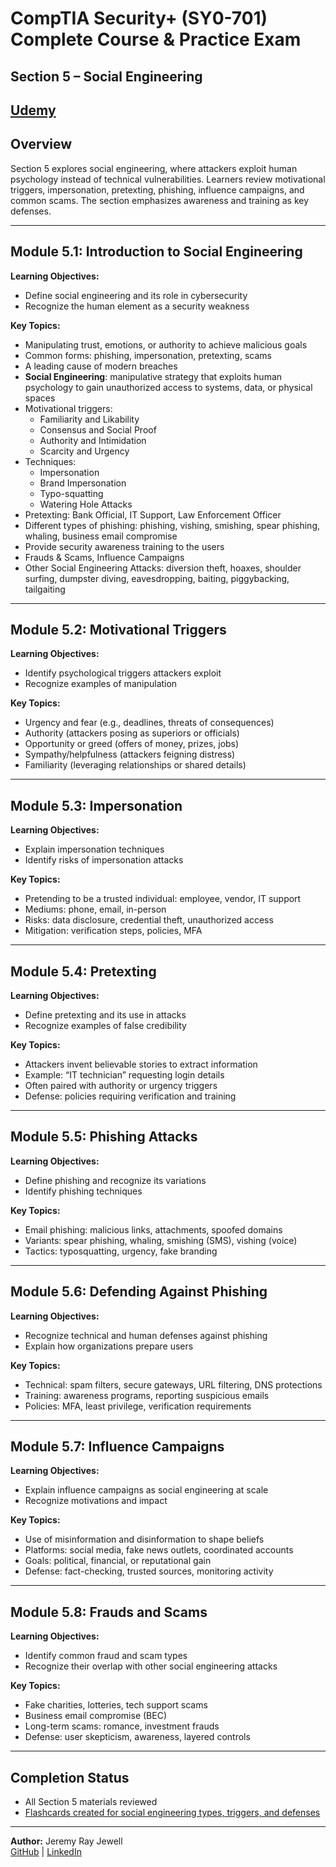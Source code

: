 # CompTIA Security+ (SY0-701) Complete Course & Practice Exam  
## Section 5 – Social Engineering  

[Udemy](https://www.udemy.com/course/securityplus/)  
---

## Overview  
Section 5 explores social engineering, where attackers exploit human psychology instead of technical vulnerabilities. Learners review motivational triggers, impersonation, pretexting, phishing, influence campaigns, and common scams. The section emphasizes awareness and training as key defenses.  

---

## Module 5.1: Introduction to Social Engineering  
**Learning Objectives:**  
- Define social engineering and its role in cybersecurity  
- Recognize the human element as a security weakness  

**Key Topics:**  
- Manipulating trust, emotions, or authority to achieve malicious goals  
- Common forms: phishing, impersonation, pretexting, scams  
- A leading cause of modern breaches
- **Social Engineering**: manipulative strategy that exploits human psychology to gain unauthorized access to systems, data, or physical spaces
- Motivational triggers:
	- Familiarity and Likability
	- Consensus and Social Proof
	- Authority and Intimidation
	- Scarcity and Urgency
- Techniques:
	- Impersonation
	- Brand Impersonation
	- Typo-squatting
	- Watering Hole Attacks
- Pretexting: Bank Official, IT Support, Law Enforcement Officer
- Different types of phishing: phishing, vishing, smishing, spear phishing, whaling, business email compromise 
- Provide security awareness training to the users
- Frauds & Scams, Influence Campaigns
- Other Social Engineering Attacks: diversion theft, hoaxes, shoulder surfing, dumpster diving, eavesdropping, baiting, piggybacking, tailgaiting

---

## Module 5.2: Motivational Triggers  
**Learning Objectives:**  
- Identify psychological triggers attackers exploit  
- Recognize examples of manipulation  

**Key Topics:**  
- Urgency and fear (e.g., deadlines, threats of consequences)  
- Authority (attackers posing as superiors or officials)  
- Opportunity or greed (offers of money, prizes, jobs)  
- Sympathy/helpfulness (attackers feigning distress)  
- Familiarity (leveraging relationships or shared details)

---

## Module 5.3: Impersonation  
**Learning Objectives:**  
- Explain impersonation techniques  
- Identify risks of impersonation attacks  

**Key Topics:**  
- Pretending to be a trusted individual: employee, vendor, IT support  
- Mediums: phone, email, in-person  
- Risks: data disclosure, credential theft, unauthorized access  
- Mitigation: verification steps, policies, MFA 

---

## Module 5.4: Pretexting  
**Learning Objectives:**  
- Define pretexting and its use in attacks  
- Recognize examples of false credibility  

**Key Topics:**  
- Attackers invent believable stories to extract information  
- Example: “IT technician” requesting login details  
- Often paired with authority or urgency triggers  
- Defense: policies requiring verification and training 

---

## Module 5.5: Phishing Attacks  
**Learning Objectives:**  
- Define phishing and recognize its variations  
- Identify phishing techniques  

**Key Topics:**  
- Email phishing: malicious links, attachments, spoofed domains  
- Variants: spear phishing, whaling, smishing (SMS), vishing (voice)  
- Tactics: typosquatting, urgency, fake branding 

---

## Module 5.6: Defending Against Phishing  
**Learning Objectives:**  
- Recognize technical and human defenses against phishing  
- Explain how organizations prepare users  

**Key Topics:**  
- Technical: spam filters, secure gateways, URL filtering, DNS protections  
- Training: awareness programs, reporting suspicious emails  
- Policies: MFA, least privilege, verification requirements 

---

## Module 5.7: Influence Campaigns  
**Learning Objectives:**  
- Explain influence campaigns as social engineering at scale  
- Recognize motivations and impact  

**Key Topics:**  
- Use of misinformation and disinformation to shape beliefs  
- Platforms: social media, fake news outlets, coordinated accounts  
- Goals: political, financial, or reputational gain  
- Defense: fact-checking, trusted sources, monitoring activity 

---

## Module 5.8: Frauds and Scams  
**Learning Objectives:**  
- Identify common fraud and scam types  
- Recognize their overlap with other social engineering attacks  

**Key Topics:**  
- Fake charities, lotteries, tech support scams  
- Business email compromise (BEC)  
- Long-term scams: romance, investment frauds  
- Defense: user skepticism, awareness, layered controls 

---

## Completion Status  
- All Section 5 materials reviewed  
- [Flashcards created for social engineering types, triggers, and defenses]()  

---

**Author:** Jeremy Ray Jewell  
[GitHub](https://github.com/jeremyrayjewell) | [LinkedIn](https://www.linkedin.com/in/jeremyrayjewell)  
